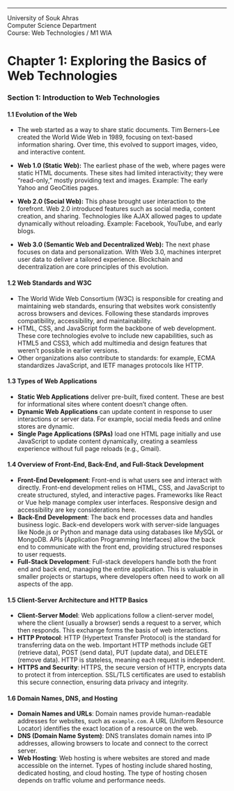 <!DOCTYPE html>
<html>

<head>
  <meta charset="utf-8">
  <meta name="viewport" content="width=device-width, initial-scale=1.0">
  <title>Chapter 1</title>
  <link rel="stylesheet" href="https://stackedit.io/style.css" />
</head>

<body class="stackedit">
  <div class="stackedit__html"><hr>
<p>University of Souk Ahras<br>
Computer Science Department<br>
Course: Web Technologies / M1 WIA</p>
<h1 id="chapter-1-exploring-the-basics-of-web-technologies">Chapter 1: Exploring the Basics of Web Technologies</h1>
<h3 id="section-1-introduction-to-web-technologies">Section 1: Introduction to Web Technologies</h3>
<h4 id="evolution-of-the-web">1.1 Evolution of the Web</h4>
<ul>
<li>
<p>The web started as a way to share static documents. Tim Berners-Lee created the World Wide Web in 1989, focusing on text-based information sharing. Over time, this evolved to support images, video, and interactive content.</p>
</li>
<li>
<p><strong>Web 1.0 (Static Web):</strong> The earliest phase of the web, where pages were static HTML documents. These sites had limited interactivity; they were “read-only,” mostly providing text and images. Example: The early Yahoo and GeoCities pages.</p>
</li>
<li>
<p><strong>Web 2.0 (Social Web):</strong> This phase brought user interaction to the forefront. Web 2.0 introduced features such as social media, content creation, and sharing. Technologies like AJAX allowed pages to update dynamically without reloading. Example: Facebook, YouTube, and early blogs.</p>
</li>
<li>
<p><strong>Web 3.0 (Semantic Web and Decentralized Web):</strong> The next phase focuses on data and personalization. With Web 3.0, machines interpret user data to deliver a tailored experience. Blockchain and decentralization are core principles of this evolution.</p>
</li>
</ul>
<h4 id="web-standards-and-w3c">1.2 Web Standards and W3C</h4>
<ul>
<li>The World Wide Web Consortium (W3C) is responsible for creating and maintaining web standards, ensuring that websites work consistently across browsers and devices. Following these standards improves compatibility, accessibility, and maintainability.</li>
<li>HTML, CSS, and JavaScript form the backbone of web development. These core technologies evolve to include new capabilities, such as HTML5 and CSS3, which add multimedia and design features that weren’t possible in earlier versions.</li>
<li>Other organizations also contribute to standards: for example, ECMA standardizes JavaScript, and IETF manages protocols like HTTP.</li>
</ul>
<h4 id="types-of-web-applications">1.3 Types of Web Applications</h4>
<ul>
<li><strong>Static Web Applications</strong> deliver pre-built, fixed content. These are best for informational sites where content doesn’t change often.</li>
<li><strong>Dynamic Web Applications</strong> can update content in response to user interactions or server data. For example, social media feeds and online stores are dynamic.</li>
<li><strong>Single Page Applications (SPAs)</strong> load one HTML page initially and use JavaScript to update content dynamically, creating a seamless experience without full page reloads (e.g., Gmail).</li>
</ul>
<h4 id="overview-of-front-end-back-end-and-full-stack-development">1.4 Overview of Front-End, Back-End, and Full-Stack Development</h4>
<ul>
<li><strong>Front-End Development</strong>: Front-end is what users see and interact with directly. Front-end development relies on HTML, CSS, and JavaScript to create structured, styled, and interactive pages. Frameworks like React or Vue help manage complex user interfaces. Responsive design and accessibility are key considerations here.</li>
<li><strong>Back-End Development</strong>: The back end processes data and handles business logic. Back-end developers work with server-side languages like Node.js or Python and manage data using databases like MySQL or MongoDB. APIs (Application Programming Interfaces) allow the back end to communicate with the front end, providing structured responses to user requests.</li>
<li><strong>Full-Stack Development</strong>: Full-stack developers handle both the front end and back end, managing the entire application. This is valuable in smaller projects or startups, where developers often need to work on all aspects of the app.</li>
</ul>
<h4 id="client-server-architecture-and-http-basics">1.5 Client-Server Architecture and HTTP Basics</h4>
<ul>
<li><strong>Client-Server Model</strong>: Web applications follow a client-server model, where the client (usually a browser) sends a request to a server, which then responds. This exchange forms the basis of web interactions.</li>
<li><strong>HTTP Protocol</strong>: HTTP (Hypertext Transfer Protocol) is the standard for transferring data on the web. Important HTTP methods include GET (retrieve data), POST (send data), PUT (update data), and DELETE (remove data). HTTP is stateless, meaning each request is independent.</li>
<li><strong>HTTPS and Security</strong>: HTTPS, the secure version of HTTP, encrypts data to protect it from interception. SSL/TLS certificates are used to establish this secure connection, ensuring data privacy and integrity.</li>
</ul>
<h4 id="domain-names-dns-and-hosting">1.6 Domain Names, DNS, and Hosting</h4>
<ul>
<li><strong>Domain Names and URLs</strong>: Domain names provide human-readable addresses for websites, such as <code>example.com</code>. A URL (Uniform Resource Locator) identifies the exact location of a resource on the web.</li>
<li><strong>DNS (Domain Name System)</strong>: DNS translates domain names into IP addresses, allowing browsers to locate and connect to the correct server.</li>
<li><strong>Web Hosting</strong>: Web hosting is where websites are stored and made accessible on the internet. Types of hosting include shared hosting, dedicated hosting, and cloud hosting. The type of hosting chosen depends on traffic volume and performance needs.</li>
</ul>
</div>
</body>

</html>
